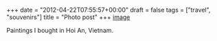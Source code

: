 +++
date = "2012-04-22T07:55:57+00:00"
draft = false
tags = ["travel", "souvenirs"]
title = "Photo post"
+++
[image](/img/2012-04-22-photo-post/35e5afbebd5a0f35e053d358224fab54a9fbde5e3b97432775c097f3ba9f9575.jpg)

Paintings I bought in Hoi An, Vietnam.
